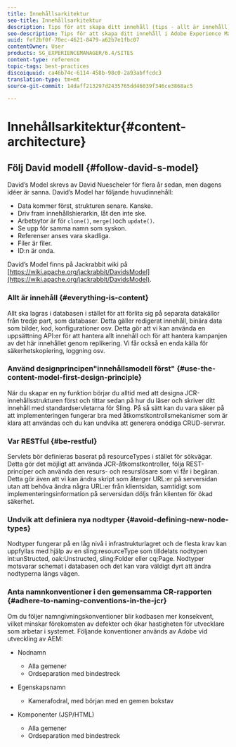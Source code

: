 ```yaml
---
title: Innehållsarkitektur
seo-title: Innehållsarkitektur
description: Tips för att skapa ditt innehåll (tips - allt är innehåll)
seo-description: Tips för att skapa ditt innehåll i Adobe Experience Manager (AEM). (tips - allt är innehåll)
uuid: fef2bf0f-70ec-4621-8479-a62b7e1fbc07
contentOwner: User
products: SG_EXPERIENCEMANAGER/6.4/SITES
content-type: reference
topic-tags: best-practices
discoiquuid: ca46b74c-6114-458b-98c0-2a93abffcdc3
translation-type: tm+mt
source-git-commit: 14daff213297d2435765dd46039f346ce3868ac5

---
```



# Innehållsarkitektur{#content-architecture}

## Följ David modell {#follow-david-s-model}

David’s Model skrevs av David Nuescheler för flera år sedan, men dagens idéer är sanna. David’s Model har följande huvudinnehåll:

* Data kommer först, strukturen senare. Kanske.
* Driv fram innehållshierarkin, låt den inte ske.
* Arbetsytor är för `clone()`, `merge()`och `update()`.
* Se upp för samma namn som syskon.
* Referenser anses vara skadliga.
* Filer är filer.
* ID:n är onda.

David’s Model finns på Jackrabbit wiki på [https://wiki.apache.org/jackrabbit/DavidsModel](https://wiki.apache.org/jackrabbit/DavidsModel).

### Allt är innehåll {#everything-is-content}

Allt ska lagras i databasen i stället för att förlita sig på separata datakällor från tredje part, som databaser. Detta gäller redigerat innehåll, binära data som bilder, kod, konfigurationer osv. Detta gör att vi kan använda en uppsättning API:er för att hantera allt innehåll och för att hantera kampanjen av det här innehållet genom replikering. Vi får också en enda källa för säkerhetskopiering, loggning osv.

### Använd designprincipen&quot;innehållsmodell först&quot; {#use-the-content-model-first-design-principle}

När du skapar en ny funktion börjar du alltid med att designa JCR-innehållsstrukturen först och tittar sedan på hur du läser och skriver ditt innehåll med standardservletarna för Sling. På så sätt kan du vara säker på att implementeringen fungerar bra med åtkomstkontrollsmekanismer som är klara att användas och du kan undvika att generera onödiga CRUD-servrar.

### Var RESTful {#be-restful}

Servlets bör definieras baserat på resourceTypes i stället för sökvägar. Detta gör det möjligt att använda JCR-åtkomstkontroller, följa REST-principer och använda den resurs- och resurslösare som vi får i begäran. Detta gör även att vi kan ändra skript som återger URL:er på serversidan utan att behöva ändra några URL:er från klientsidan, samtidigt som implementeringsinformation på serversidan döljs från klienten för ökad säkerhet.

### Undvik att definiera nya nodtyper {#avoid-defining-new-node-types}

Nodtyper fungerar på en låg nivå i infrastrukturlagret och de flesta krav kan uppfyllas med hjälp av en sling:resourceType som tilldelats nodtypen int:unStructed, oak:Unstructed, sling:Folder eller cq:Page. Nodtyper motsvarar schemat i databasen och det kan vara väldigt dyrt att ändra nodtyperna längs vägen.

### Anta namnkonventioner i den gemensamma CR-rapporten {#adhere-to-naming-conventions-in-the-jcr}

Om du följer namngivningskonventioner blir kodbasen mer konsekvent, vilket minskar förekomsten av defekter och ökar hastigheten för utvecklare som arbetar i systemet. Följande konventioner används av Adobe vid utveckling av AEM:

* Nodnamn

   * Alla gemener
   * Ordseparation med bindestreck

* Egenskapsnamn

   * Kamerafodral, med början med en gemen bokstav

* Komponenter (JSP/HTML)

   * Alla gemener
   * Ordseparation med bindestreck

